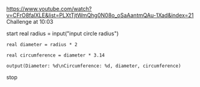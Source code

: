 https://www.youtube.com/watch?v=CFrO8falXLE&list=PLXtTjtWmQhg0N08o_oSaAantmQAu-1Xad&index=21
Challenge at 10:03

start
    real radius = input("input circle radius")
    
    real diameter = radius * 2

    real circumference = diameter * 3.14

    output(Diameter: %d\nCircumference: %d, diameter, circumference)
stop